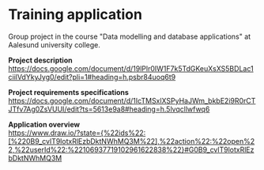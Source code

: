# <b>Training application</b>
Group project in the course "Data modelling and database applications" at Aalesund university college.

<b>Project description</b><br>
https://docs.google.com/document/d/19lPlr0IW1F7k5TdGKeuXsXS5BDLac1ciilVdYkyJyg0/edit?pli=1#heading=h.psbr84uoq6t9

<b>Project requirements specifications</b><br>
https://docs.google.com/document/d/1IcTMSxlXSPyHaJWm_bkbE2i9R0rCTJTfv7Ag0ZsVUUI/edit?ts=5613e9a8#heading=h.5lvqcllwfwq6

<b>Application overview</b><br>
https://www.draw.io/?state={%22ids%22:[%220B9_cvlT9lotxRlEzbDktNWhMQ3M%22],%22action%22:%22open%22,%22userId%22:%22106937719102961622838%22}#G0B9_cvlT9lotxRlEzbDktNWhMQ3M
